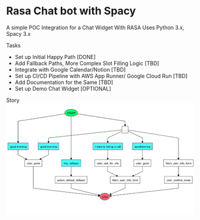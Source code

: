 # Rasa Chat bot with Spacy
A simple  POC Integration for a Chat Widget With RASA
Uses Python 3.x, Spacy 3.x

Tasks
- Set up Initial Happy Path [DONE]
- Add Fallback Paths, More Complex Slot Filling Logic [TBD]
- Integrate with Google Calendar/Notion [TBD]
- Set up CI/CD Pipeline with AWS App Runner/ Google Cloud Run [TBD]
- Add Documentation for the Same [TBD]
- Set up Demo Chat Widget [OPTIONAL]

Story
![Story](./assets/image.png)